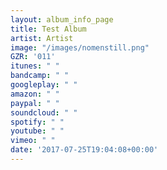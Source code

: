 ```yaml
---
layout: album_info_page
title: Test Album
artist: Artist
image: "/images/nomenstill.png"
GZR: '011'
itunes: " "
bandcamp: " "
googleplay: " "
amazon: " "
paypal: " "
soundcloud: " "
spotify: " "
youtube: " "
vimeo: " "
date: '2017-07-25T19:04:08+00:00'
---
```

